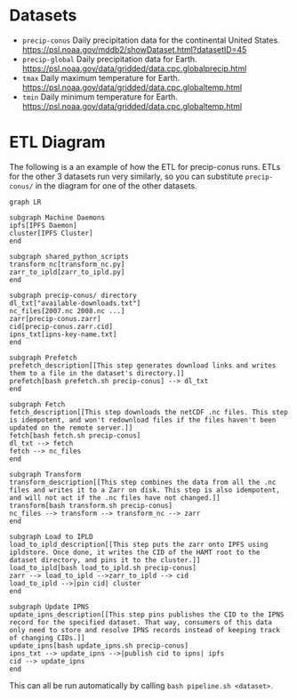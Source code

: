 # Datasets
+ `precip-conus` Daily precipitation data for the continental United States. https://psl.noaa.gov/mddb2/showDataset.html?datasetID=45
+ `precip-global` Daily precipitation data for Earth. https://psl.noaa.gov/data/gridded/data.cpc.globalprecip.html
+ `tmax` Daily maximum temperature for Earth. https://psl.noaa.gov/data/gridded/data.cpc.globaltemp.html
+ `tmin` Daily minimum temperature for Earth. https://psl.noaa.gov/data/gridded/data.cpc.globaltemp.html

# ETL Diagram
The following is a an example of how the ETL for precip-conus runs. ETLs for the other 3 datasets run very similarly, so you can substitute `precip-conus/` in the diagram for one of the other datasets.
```mermaid
graph LR

subgraph Machine Daemons
ipfs[IPFS Daemon]
cluster[IPFS Cluster]
end

subgraph shared_python_scripts
transform_nc[transform_nc.py]
zarr_to_ipld[zarr_to_ipld.py]
end

subgraph precip-conus/ directory
dl_txt["available-downloads.txt"]
nc_files[2007.nc 2008.nc ...]
zarr[precip-conus.zarr]
cid[precip-conus.zarr.cid]
ipns_txt[ipns-key-name.txt]
end

subgraph Prefetch
prefetch_description[[This step generates download links and writes them to a file in the dataset's directory.]]
prefetch[bash prefetch.sh precip-conus] --> dl_txt
end

subgraph Fetch
fetch_description[[This step downloads the netCDF .nc files. This step is idempotent, and won't redownload files if the files haven't been updated on the remote server.]]
fetch[bash fetch.sh precip-conus]
dl_txt --> fetch
fetch --> nc_files
end

subgraph Transform
transform_description[[This step combines the data from all the .nc files and writes it to a Zarr on disk. This step is also idempotent, and will not act if the .nc files have not changed.]]
transform[bash transform.sh precip-conus]
nc_files --> transform --> transform_nc --> zarr
end

subgraph Load to IPLD
load_to_ipld_description[[This step puts the zarr onto IPFS using ipldstore. Once done, it writes the CID of the HAMT root to the dataset directory, and pins it to the cluster.]]
load_to_ipld[bash load_to_ipld.sh precip-conus]
zarr --> load_to_ipld -->zarr_to_ipld --> cid
load_to_ipld -->|pin cid| cluster
end

subgraph Update IPNS
update_ipns_description[[This step pins publishes the CID to the IPNS record for the specified dataset. That way, consumers of this data only need to store and resolve IPNS records instead of keeping track of changing CIDs.]]
update_ipns[bash update_ipns.sh precip-conus]
ipns_txt --> update_ipns -->|publish cid to ipns| ipfs
cid --> update_ipns
end
```

This can all be run automatically by calling `bash pipeline.sh <dataset>`.
